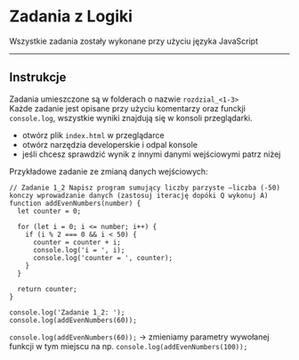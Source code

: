 # Zadania z Logiki

Wszystkie zadania zostały wykonane przy użyciu języka JavaScript

---

## Instrukcje

Zadania umieszczone są w folderach o nazwie `rozdzial_<1-3>` <br/>
Każde zadanie jest opisane przy użyciu komentarzy oraz funckji `console.log`, wszystkie wyniki znajdują się w konsoli przeglądarki.

- otwórz plik `index.html` w przeglądarce 
- otwórz narzędzia developerskie i odpal konsole
- jeśli chcesz sprawdzić wynik z innymi danymi wejściowymi patrz niżej

Przykładowe zadanie ze zmianą danych wejściowych:

```
// Zadanie 1_2 Napisz program sumujący liczby parzyste –liczba (-50) konczy wprowadzanie danych (zastosuj iterację dopóki Q wykonuj A)
function addEvenNumbers(number) {
  let counter = 0;

  for (let i = 0; i <= number; i++) {
    if (i % 2 === 0 && i < 50) {
      counter = counter + i;
      console.log('i = ', i);
      console.log('counter = ', counter);
    }
  }

  return counter;
}

console.log('Zadanie 1_2: ');
console.log(addEvenNumbers(60));
```

`console.log(addEvenNumbers(60));` -> zmieniamy parametry wywołanej funkcji w tym miejscu na np. `console.log(addEvenNumbers(100));`